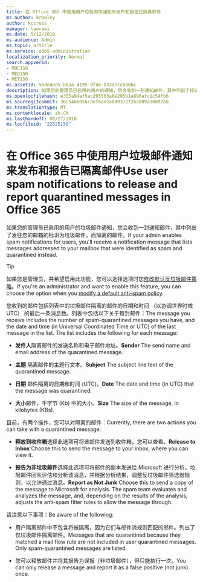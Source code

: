 ```yaml
---
title: 在 Office 365 中使用用户垃圾邮件通知来发布和报告已隔离邮件
ms.author: krowley
author: kccross
manager: laurawi
ms.date: 5/12/2018
ms.audience: Admin
ms.topic: article
ms.service: o365-administration
localization_priority: Normal
search.appverid:
- MOE150
- MED150
- MET150
ms.assetid: 56de4ed5-b0aa-4195-9f46-033d7cc086bc
description: 如果您的管理员已启用的用户的通知，您会收到一封通知邮件，其中列出了标识为垃圾邮件、 批量或网络钓鱼邮件的消息发送到您的邮箱。您可以释放或报告之后要通知的邮件。
ms.openlocfilehash: e355a94af5ac295503a8e205b1a896afc1c54fb6
ms.sourcegitcommit: 36c5466056cdef6ad2a8d9372f2bc009a30892bb
ms.translationtype: MT
ms.contentlocale: zh-CN
ms.lasthandoff: 08/27/2018
ms.locfileid: "22525150"
---
```

# <a name="use-user-spam-notifications-to-release-and-report-quarantined-messages-in-office-365"></a><span data-ttu-id="08ddd-104">在 Office 365 中使用用户垃圾邮件通知来发布和报告已隔离邮件</span><span class="sxs-lookup"><span data-stu-id="08ddd-104">Use user spam notifications to release and report quarantined messages in Office 365</span></span>

<span data-ttu-id="08ddd-105">如果您的管理员已启用的用户的垃圾邮件通知，您会收到一封通知邮件，其中列出了发往您的邮箱的标识为垃圾邮件，而隔离的邮件。</span><span class="sxs-lookup"><span data-stu-id="08ddd-105">If your admin enables spam notifications for users, you'll receive a notification message that lists messages addressed to your mailbox that were identified as spam and quarantined instead.</span></span>
  
> [!TIP]
> <span data-ttu-id="08ddd-106">如果您是管理员，并希望启用此功能，您可以选择选项时您[修改默认反垃圾邮件策略](https://go.microsoft.com/fwlink/?LinkId=800313)。</span><span class="sxs-lookup"><span data-stu-id="08ddd-106">If you're an administrator and want to enable this feature, you can choose the option when you [modify a default anti-spam policy](https://go.microsoft.com/fwlink/?LinkId=800313).</span></span> 
  
<span data-ttu-id="08ddd-p102">您收到的邮件包括列表中的垃圾邮件隔离的邮件的日期和时间 （以协调世界时或 UTC） 的最后一条消息数。列表中包括以下关于每封邮件：</span><span class="sxs-lookup"><span data-stu-id="08ddd-p102">The message you receive includes the number of spam-quarantined messages you have, and the date and time (in Universal Coordinated Time or UTC) of the last message in the list. The list includes the following for each message:</span></span>
  
- <span data-ttu-id="08ddd-109">**发件人**隔离邮件的发送名称和电子邮件地址。</span><span class="sxs-lookup"><span data-stu-id="08ddd-109">**Sender** The send name and email address of the quarantined message.</span></span> 
    
- <span data-ttu-id="08ddd-110">**主题** 隔离邮件的主题行文本。</span><span class="sxs-lookup"><span data-stu-id="08ddd-110">**Subject** The subject line text of the quarantined message.</span></span> 
    
- <span data-ttu-id="08ddd-111">**日期** 邮件隔离的日期和时间 (UTC)。</span><span class="sxs-lookup"><span data-stu-id="08ddd-111">**Date** The date and time (in UTC) that the message was quarantined.</span></span> 
    
- <span data-ttu-id="08ddd-112">**大小**邮件，千字节 (Kb) 中的大小。</span><span class="sxs-lookup"><span data-stu-id="08ddd-112">**Size** The size of the message, in kilobytes (KBs).</span></span> 
    
<span data-ttu-id="08ddd-113">目前，有两个操作，您可以对隔离的邮件：</span><span class="sxs-lookup"><span data-stu-id="08ddd-113">Currently, there are two actions you can take with a quarantined message:</span></span>
  
- <span data-ttu-id="08ddd-114">**释放到收件箱**选择此选项可将该邮件发送到收件箱，您可以查看。</span><span class="sxs-lookup"><span data-stu-id="08ddd-114">**Release to Inbox** Choose this to send the message to your inbox, where you can view it.</span></span> 
    
- <span data-ttu-id="08ddd-p103">**报告为非垃圾邮件**选择此选项可将邮件的副本发送给 Microsoft 进行分析。垃圾邮件团队评估和分析该消息，并根据分析结果，调整反垃圾邮件筛选器规则，以允许通过消息。</span><span class="sxs-lookup"><span data-stu-id="08ddd-p103">**Report as Not Junk** Choose this to send a copy of the message to Microsoft for analysis. The spam team evaluates and analyzes the message, and, depending on the results of the analysis, adjusts the anti-spam filter rules to allow the message through.</span></span> 
    
<span data-ttu-id="08ddd-117">请注意以下事项：</span><span class="sxs-lookup"><span data-stu-id="08ddd-117">Be aware of the following:</span></span>
  
- <span data-ttu-id="08ddd-p104">用户隔离邮件中不包含将被隔离，因为它们与邮件流规则匹配的邮件。列出了仅垃圾邮件隔离邮件。</span><span class="sxs-lookup"><span data-stu-id="08ddd-p104">Messages that are quarantined because they matched a mail flow rule are not included in user quarantined messages. Only spam-quarantined messages are listed.</span></span>
    
- <span data-ttu-id="08ddd-120">您可以释放邮件并将其报告为误报（非垃圾邮件），但只能执行一次。</span><span class="sxs-lookup"><span data-stu-id="08ddd-120">You can only release a message and report it as a false positive (not junk) once.</span></span>
    

